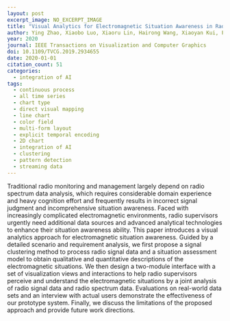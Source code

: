 ```yaml
---
layout: post
excerpt_image: NO_EXCERPT_IMAGE
title: "Visual Analytics for Electromagnetic Situation Awareness in Radio Monitoring and Management"
author: Ying Zhao, Xiaobo Luo, Xiaoru Lin, Hairong Wang, Xiaoyan Kui, Fangfang Zhou, Jinsong Wang, Yi Chen & Wei Chen
year: 2020
journal: IEEE Transactions on Visualization and Computer Graphics
doi: 10.1109/TVCG.2019.2934655
date: 2020-01-01
citation_count: 51
categories:
  - integration of AI
tags:
  - continuous process
  - all time series
  - chart type
  - direct visual mapping
  - line chart
  - color field
  - multi-form layout
  - explicit temporal encoding
  - 2D chart
  - integration of AI
  - clustering
  - pattern detection
  - streaming data
---
```

Traditional radio monitoring and management largely depend on radio spectrum data analysis, which requires considerable domain experience and heavy cognition effort and frequently results in incorrect signal judgment and incomprehensive situation awareness. Faced with increasingly complicated electromagnetic environments, radio supervisors urgently need additional data sources and advanced analytical technologies to enhance their situation awareness ability. This paper introduces a visual analytics approach for electromagnetic situation awareness. Guided by a detailed scenario and requirement analysis, we first propose a signal clustering method to process radio signal data and a situation assessment model to obtain qualitative and quantitative descriptions of the electromagnetic situations. We then design a two-module interface with a set of visualization views and interactions to help radio supervisors perceive and understand the electromagnetic situations by a joint analysis of radio signal data and radio spectrum data. Evaluations on real-world data sets and an interview with actual users demonstrate the effectiveness of our prototype system. Finally, we discuss the limitations of the proposed approach and provide future work directions.

